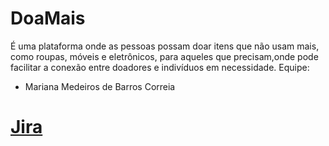 # DoaMais
É uma plataforma onde as pessoas possam doar itens que não usam mais, como roupas, móveis e eletrônicos, para aqueles que precisam,onde pode facilitar a conexão entre doadores e indivíduos em necessidade.
Equipe:
- Mariana Medeiros de Barros Correia

# [Jira](https://mmbc.atlassian.net/jira/software/projects/DOA/boards/1)

